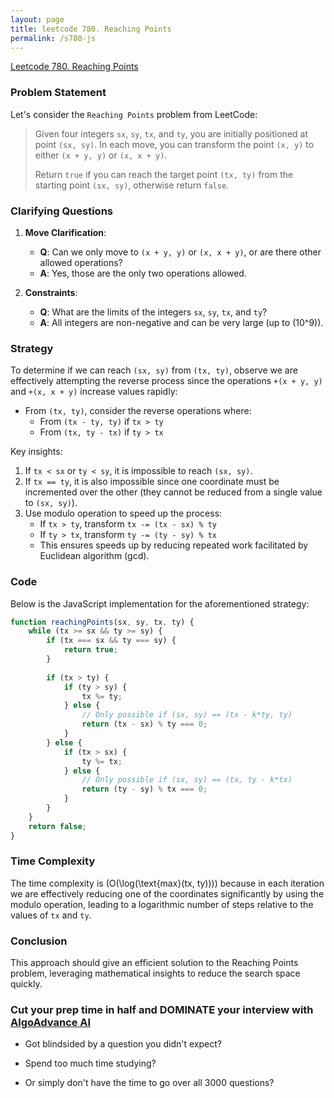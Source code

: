 ```yaml
---
layout: page
title: leetcode 780. Reaching Points
permalink: /s780-js
---
```

[Leetcode 780. Reaching Points](https://algoadvance.github.io/algoadvance/l780)
### Problem Statement

Let's consider the `Reaching Points` problem from LeetCode:

> Given four integers `sx`, `sy`, `tx`, and `ty`, you are initially positioned at point `(sx, sy)`. In each move, you can transform the point `(x, y)` to either `(x + y, y)` or `(x, x + y)`.
>
> Return `true` if you can reach the target point `(tx, ty)` from the starting point `(sx, sy)`, otherwise return `false`.

### Clarifying Questions

1. **Move Clarification**:
   - **Q**: Can we only move to `(x + y, y)` or `(x, x + y)`, or are there other allowed operations?
   - **A**: Yes, those are the only two operations allowed.

2. **Constraints**:
   - **Q**: What are the limits of the integers `sx`, `sy`, `tx`, and `ty`?
   - **A**: All integers are non-negative and can be very large (up to \(10^9\)).

### Strategy

To determine if we can reach `(sx, sy)` from `(tx, ty)`, observe we are effectively attempting the reverse process since the operations `+(x + y, y)` and `+(x, x + y)` increase values rapidly:
- From `(tx, ty)`, consider the reverse operations where:
  - From `(tx - ty, ty)` if `tx > ty`
  - From `(tx, ty - tx)` if `ty > tx`

Key insights:
1. If `tx < sx` or `ty < sy`, it is impossible to reach `(sx, sy)`.
2. If `tx == ty`, it is also impossible since one coordinate must be incremented over the other (they cannot be reduced from a single value to `(sx, sy)`).
3. Use modulo operation to speed up the process:
   - If `tx > ty`, transform `tx -= (tx - sx) % ty`
   - If `ty > tx`, transform `ty -= (ty - sy) % tx`
   - This ensures speeds up by reducing repeated work facilitated by Euclidean algorithm (gcd).

### Code

Below is the JavaScript implementation for the aforementioned strategy:

```javascript
function reachingPoints(sx, sy, tx, ty) {
    while (tx >= sx && ty >= sy) {
        if (tx === sx && ty === sy) {
            return true;
        }
        
        if (tx > ty) {
            if (ty > sy) {
                tx %= ty;
            } else { 
                // Only possible if (sx, sy) == (tx - k*ty, ty)
                return (tx - sx) % ty === 0;
            }
        } else {
            if (tx > sx) {
                ty %= tx;
            } else {
                // Only possible if (sx, sy) == (tx, ty - k*tx)
                return (ty - sy) % tx === 0;
            }
        }
    }
    return false;
}
```

### Time Complexity

The time complexity is \(O(\log(\text{max}(tx, ty)))\) because in each iteration we are effectively reducing one of the coordinates significantly by using the modulo operation, leading to a logarithmic number of steps relative to the values of `tx` and `ty`.

### Conclusion

This approach should give an efficient solution to the Reaching Points problem, leveraging mathematical insights to reduce the search space quickly.


### Cut your prep time in half and DOMINATE your interview with [AlgoAdvance AI](https://algoAdvance.com)

- Got blindsided by a question you didn't expect?

- Spend too much time studying?

- Or simply don't have the time to go over all 3000 questions?

